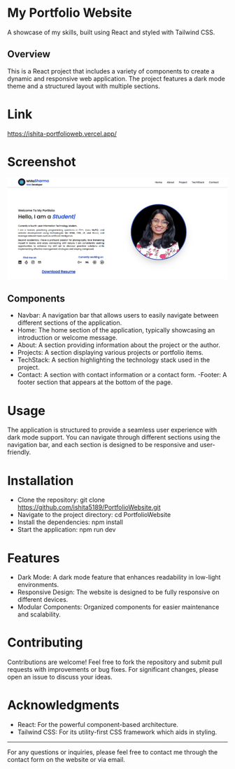 # My Portfolio Website
A showcase of my skills, built using React and styled with Tailwind CSS.

## Overview
This is a React project that includes a variety of components to create a dynamic and responsive web application. The project features a dark mode theme and a structured layout with multiple sections.

# Link
https://ishita-portfolioweb.vercel.app/

# Screenshot
![Homepage Screenshot](public/proj2.png)

## Components
- Navbar: A navigation bar that allows users to easily navigate between different sections of the application.
- Home: The home section of the application, typically showcasing an introduction or welcome message.
- About: A section providing information about the project or the author.
- Projects: A section displaying various projects or portfolio items.
- TechStack: A section highlighting the technology stack used in the project.
- Contact: A section with contact information or a contact form.
-Footer: A footer section that appears at the bottom of the page.

# Usage
The application is structured to provide a seamless user experience with dark mode support. You can navigate through different sections using the navigation bar, and each section is designed to be responsive and user-friendly.

# Installation
- Clone the repository: git clone https://github.com/ishita5189/PortfolioWebsite.git
- Navigate to the project directory: cd PortfolioWebsite
- Install the dependencies: npm install
- Start the application: npm run dev

# Features
- Dark Mode: A dark mode feature that enhances readability in low-light environments.
- Responsive Design: The website is designed to be fully responsive on different devices.
- Modular Components: Organized components for easier maintenance and scalability.

# Contributing
Contributions are welcome! Feel free to fork the repository and submit pull requests with improvements or bug fixes. For significant changes, please open an issue to discuss your ideas.

# Acknowledgments
- React: For the powerful component-based architecture.
- Tailwind CSS: For its utility-first CSS framework which aids in styling.

---

For any questions or inquiries, please feel free to contact me through the contact form on the website or via email.
